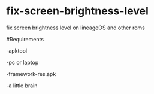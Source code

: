 # fix-screen-brightness-level
fix screen brightness level on lineageOS and other roms

#Requirements

-apktool

-pc or laptop

-framework-res.apk

-a little brain
